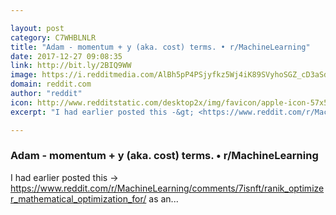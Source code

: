 ```yaml
---

layout: post
category: C7WHBLNLR
title: "Adam - momentum + y (aka. cost) terms. • r/MachineLearning"
date: 2017-12-27 09:08:35
link: http://bit.ly/2BIQ9WW
image: https://i.redditmedia.com/AlBh5pP4PSjyfkz5Wj4iK89SVyhoSGZ_cD3aSdnmFOg.jpg?w=320&s=d31a7ae2670625f8b484149272387752
domain: reddit.com
author: "reddit"
icon: http://www.redditstatic.com/desktop2x/img/favicon/apple-icon-57x57.png
excerpt: "I had earlier posted this -&gt; <https://www.reddit.com/r/MachineLearning/comments/7isnft/ranik_optimizer_mathematical_optimization_for/> as an..."

---
```


### Adam - momentum + y (aka. cost) terms. • r/MachineLearning

I had earlier posted this -&gt; <https://www.reddit.com/r/MachineLearning/comments/7isnft/ranik_optimizer_mathematical_optimization_for/> as an...